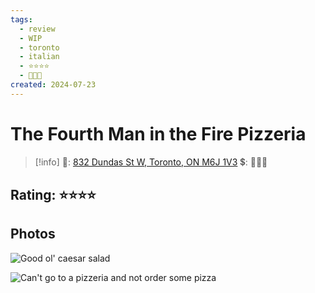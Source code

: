 ```yaml
---
tags:
  - review
  - WIP
  - toronto
  - italian
  - ⭐⭐⭐⭐
  - 💸💸💸
created: 2024-07-23
---
```


# The Fourth Man in the Fire Pizzeria

> [!info]
>📌: [832 Dundas St W, Toronto, ON M6J 1V3](https://maps.app.goo.gl/vqqtRNA1zYZN4bVR6)
>💲: 💸💸💸

## Rating: ⭐⭐⭐⭐



## Photos

![Good ol' caesar salad](https://res.cloudinary.com/drwjkxxud/image/upload/v1721611921/IMG_5201_ud4jad.jpg)

![Can't go to a pizzeria and not order some pizza](https://res.cloudinary.com/drwjkxxud/image/upload/v1721611534/11a8beb3-70ba-4eed-8013-452794835f45_nctjli.jpg)
